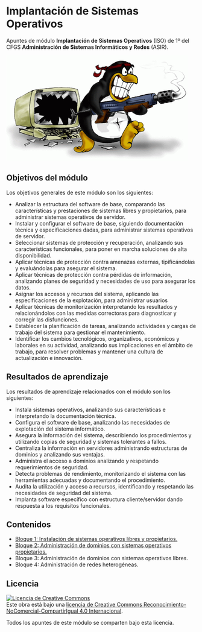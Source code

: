 # Implantación de Sistemas Operativos
Apuntes de módulo **Implantación de Sistemas Operativos** (ISO) de 1º del CFGS **Administración de Sistemas Informáticos y Redes** (ASIR).

![Logo ISO](administrador_sistemas_operativos.png)

## Objetivos del módulo
Los objetivos generales de este módulo son los siguientes:

- Analizar la estructura del software de base, comparando las características y prestaciones de sistemas libres y propietarios, para administrar sistemas operativos de servidor.
- Instalar y configurar el software de base, siguiendo documentación técnica y especificaciones dadas, para administrar sistemas operativos de servidor.
- Seleccionar sistemas de protección y recuperación, analizando sus características funcionales, para poner en marcha soluciones de alta disponibilidad.
- Aplicar técnicas de protección contra amenazas externas, tipificándolas y evaluándolas para asegurar el sistema.
- Aplicar técnicas de protección contra pérdidas de información, analizando planes de seguridad y necesidades de uso para asegurar los datos.
- Asignar los accesos y recursos del sistema, aplicando las especificaciones de la explotación, para administrar usuarios
- Aplicar técnicas de monitorización interpretando los resultados y relacionándolos con las medidas correctoras para diagnosticar y corregir las disfunciones.
- Establecer la planificación de tareas, analizando actividades y cargas de trabajo del sistema para gestionar el mantenimiento.
- Identificar los cambios tecnológicos, organizativos, económicos y laborales en su actividad, analizando sus implicaciones en el ámbito de trabajo, para resolver problemas y mantener una cultura de actualización e innovación.

## Resultados de aprendizaje
Los resultados de aprendizaje relacionados con el módulo son los siguientes:

- Instala sistemas operativos, analizando sus características e interpretando la documentación técnica.
- Configura el software de base, analizando las necesidades de explotación del sistema informático.
- Asegura la información del sistema, describiendo los procedimientos y utilizando copias de seguridad y sistemas tolerantes a fallos.
- Centraliza la información en servidores administrando estructuras de dominios y analizando sus ventajas.
- Administra el acceso a dominios analizando y respetando requerimientos de seguridad.
- Detecta problemas de rendimiento, monitorizando el sistema con las herramientas adecuadas y documentando el procedimiento.
- Audita la utilización y acceso a recursos, identificando y respetando las necesidades de seguridad del sistema.
- Implanta software específico con estructura cliente/servidor dando respuesta a los requisitos funcionales.

## Contenidos
- [Bloque 1: Instalación de sistemas operativos libres y propietarios.](bloc1/README.md)
- [Bloque 2: Administración de dominios con sistemas operativos propietarios.](./bloc2/README.md)
- Bloque 3: Administración de dominios con sistemas operativos libres.
- Bloque 4: Administración de redes heterogéneas.

## Licencia
<a rel="license" href="http://creativecommons.org/licenses/by-nc-sa/4.0/"><img alt="Licencia de Creative Commons" style="border-width:0" src="https://i.creativecommons.org/l/by-nc-sa/4.0/88x31.png" /></a><br />Este obra está bajo una <a rel="license" href="http://creativecommons.org/licenses/by-nc-sa/4.0/">licencia de Creative Commons Reconocimiento-NoComercial-CompartirIgual 4.0 Internacional</a>.

Todos los apuntes de este módulo se comparten bajo esta licencia.
